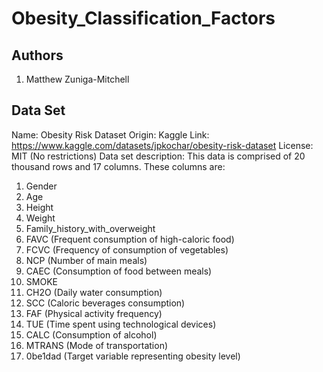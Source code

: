 # Obesity_Classification_Factors

## Authors
1. Matthew Zuniga-Mitchell

## Data Set
Name: Obesity Risk Dataset
Origin: Kaggle
Link: https://www.kaggle.com/datasets/jpkochar/obesity-risk-dataset
License: MIT (No restrictions)
Data set description:
This data is comprised of 20 thousand rows and 17 columns. These columns are:
1. Gender
2. Age
3. Height
4. Weight
5. Family_history_with_overweight
6. FAVC (Frequent consumption of high-caloric food)
7. FCVC (Frequency of consumption of vegetables)
8. NCP (Number of main meals)
9. CAEC (Consumption of food between meals)
10. SMOKE
11. CH2O (Daily water consumption)
12. SCC (Caloric beverages consumption)
13. FAF (Physical activity frequency)
14. TUE (Time spent using technological devices)
15. CALC (Consumption of alcohol)
16. MTRANS (Mode of transportation)
17. 0be1dad (Target variable representing obesity level)
